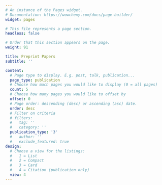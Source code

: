 ```yaml
---
# An instance of the Pages widget.
# Documentation: https://wowchemy.com/docs/page-builder/
widget: pages

# This file represents a page section.
headless: false

# Order that this section appears on the page.
weight: 91

title: Preprint Papers
subtitle: ''

content:
  # Page type to display. E.g. post, talk, publication...
  page_type: publication
  # Choose how much pages you would like to display (0 = all pages)
  count: 5
  # Choose how many pages you would like to offset by
  offset: 0
  # Page order: descending (desc) or ascending (asc) date.
  order: desc
  # Filter on criteria
  # filters:
  #   tag: ''
  #   category: ''
  publication_type: '3'
  #   author: ''
  #   exclude_featured: true
design:
  # Choose a view for the listings:
  #   1 = List
  #   2 = Compact
  #   3 = Card
  #   4 = Citation (publication only)
  view: 4
---
```


<!-- {{% callout note %}}
Quickly discover relevant content by [filtering publications](./publication/).
{{% /callout %}} -->

